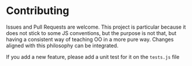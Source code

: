 # Contributing

Issues and Pull Requests are welcome. This project is particular because it does not stick to some JS conventions, but
the purpose is not that, but having a consistent way of teaching OO in a more pure way. Changes aligned with this
philosophy can be integrated.

If you add a new feature, please add a unit test for it on the `tests.js` file
